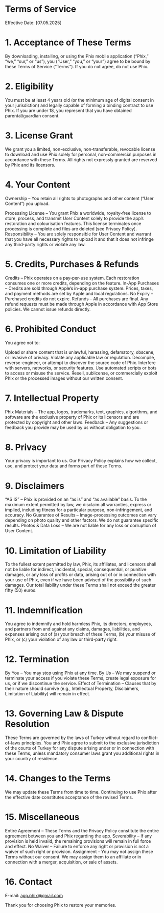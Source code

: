 # Terms of Service
Effective Date: [07.05.2025]

# 1. Acceptance of These Terms
By downloading, installing, or using the Phix mobile application (“Phix,” “we,” “our,” or “us”), you (“User,” “you,” or “your”) agree to be bound by these Terms of Service (“Terms”). If you do not agree, do not use Phix.

# 2. Eligibility
You must be at least 4 years old (or the minimum age of digital consent in your jurisdiction) and legally capable of forming a binding contract to use Phix. If you are under 18, you represent that you have obtained parental/guardian consent.

# 3. License Grant
We grant you a limited, non-exclusive, non-transferable, revocable license to download and use Phix solely for personal, non-commercial purposes in accordance with these Terms. All rights not expressly granted are reserved by Phix and its licensors.

# 4. Your Content
Ownership – You retain all rights to photographs and other content (“User Content”) you upload.

Processing License – You grant Phix a worldwide, royalty-free license to store, process, and transmit User Content solely to provide the app’s restoration and colourisation features. This license terminates once processing is complete and files are deleted (see Privacy Policy).
Responsibility – You are solely responsible for User Content and warrant that you have all necessary rights to upload it and that it does not infringe any third-party rights or violate any law.

# 5. Credits, Purchases & Refunds
Credits – Phix operates on a pay-per-use system. Each restoration consumes one or more credits, depending on the feature.
In-App Purchases – Credits are sold through Apple’s in-app purchase system. Prices, taxes, and payment methods are set by Apple and local regulations.
No Expiry – Purchased credits do not expire.
Refunds – All purchases are final. Any refund requests must be made through Apple in accordance with App Store policies. We cannot issue refunds directly.

# 6. Prohibited Conduct
You agree not to:

Upload or share content that is unlawful, harassing, defamatory, obscene, or invasive of privacy.
Violate any applicable law or regulation.
Decompile, reverse-engineer, or attempt to discover the source code of Phix.
Interfere with servers, networks, or security features.
Use automated scripts or bots to access or misuse the service.
Resell, sublicense, or commercially exploit Phix or the processed images without our written consent.

# 7. Intellectual Property
Phix Materials – The app, logos, trademarks, text, graphics, algorithms, and software are the exclusive property of Phix or its licensors and are protected by copyright and other laws.
Feedback – Any suggestions or feedback you provide may be used by us without obligation to you.

# 8. Privacy
Your privacy is important to us. Our Privacy Policy explains how we collect, use, and protect your data and forms part of these Terms.

# 9. Disclaimers
“AS IS” – Phix is provided on an “as is” and “as available” basis. To the maximum extent permitted by law, we disclaim all warranties, express or implied, including fitness for a particular purpose, non-infringement, and accuracy.
No Guarantee of Results – Image-processing outcomes can vary depending on photo quality and other factors. We do not guarantee specific results.
Photos & Data Loss – We are not liable for any loss or corruption of User Content.

# 10. Limitation of Liability
To the fullest extent permitted by law, Phix, its affiliates, and licensors shall not be liable for indirect, incidental, special, consequential, or punitive damages, or any loss of profits or data, arising out of or in connection with your use of Phix, even if we have been advised of the possibility of such damages. Our total liability under these Terms shall not exceed the greater fifty (50) euros.

# 11. Indemnification
You agree to indemnify and hold harmless Phix, its directors, employees, and partners from and against any claims, damages, liabilities, and expenses arising out of (a) your breach of these Terms, (b) your misuse of Phix, or (c) your violation of any law or third-party right.

# 12. Termination
By You – You may stop using Phix at any time.
By Us – We may suspend or terminate your access if you violate these Terms, create legal exposure for us, or if we discontinue the service.
Effect of Termination – Clauses that by their nature should survive (e.g., Intellectual Property, Disclaimers, Limitation of Liability) will remain in effect.

# 13. Governing Law & Dispute Resolution
These Terms are governed by the laws of Turkey without regard to conflict-of-laws principles. You and Phix agree to submit to the exclusive jurisdiction of the courts of Turkey for any dispute arising under or in connection with these Terms, unless mandatory consumer laws grant you additional rights in your country of residence.

# 14. Changes to the Terms
We may update these Terms from time to time. Continuing to use Phix after the effective date constitutes acceptance of the revised Terms.

# 15. Miscellaneous
Entire Agreement – These Terms and the Privacy Policy constitute the entire agreement between you and Phix regarding the app.
Severability – If any provision is held invalid, the remaining provisions will remain in full force and effect.
No Waiver – Failure to enforce any right or provision is not a waiver of such right or provision.
Assignment – You may not assign these Terms without our consent. We may assign them to an affiliate or in connection with a merger, acquisition, or sale of assets.

# 16. Contact
E-mail: app.phix@gmail.com

Thank you for choosing Phix to restore your memories.
